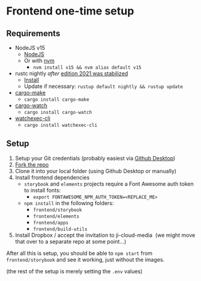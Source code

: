 # Frontend one-time setup

## Requirements

- NodeJS v15
    - [NodeJS](https://nodejs.org/en/)
    - Or with [nvm](https://github.com/nvm-sh/nvm/blob/master/README.md#installing-and-updating)
        - `nvm install v15 && nvm alias default v15`
- rustc nightly _after_ [edition 2021 was stabilized](https://github.com/rust-lang/rust/pull/88100#event-5229813170)
    - [Install](https://www.rust-lang.org/tools/install)
    - Update if necessary: `rustup default nightly && rustup update`
- [cargo-make](https://github.com/sagiegurari/cargo-make)
    - `cargo install cargo-make`
- [cargo-watch](https://github.com/watchexec/cargo-watch)
    - `cargo install cargo-watch`
- [watchexec-cli](https://github.com/watchexec/watchexec)
    - `cargo install watchexec-cli`

## Setup

1. Setup your Git credentials (probably easiest via [Github Desktop](https://desktop.github.com/))
2. [Fork the repo](https://github.com/ji-devs/ji-cloud)
3. Clone it into your local folder (using Github Desktop or manually)
4. Install frontend dependencies
    - `storybook` and `elements` projects require a Font Awesome auth token to
    install fonts:
        - `export FONTAWESOME_NPM_AUTH_TOKEN=<REPLACE_ME>`
    - `npm install` in the following folders:
        - `frontend/storybook`
        - `frontend/elements`
        - `frontend/apps`
        - `frontend/build-utils`
5. Install Dropbox / accept the invitation to ji-cloud-media  (we might move that over to a separate repo at some point...)

After all this is setup, you should be able to `npm start` from `frontend/storybook` and see it working, just without the images.

(the rest of the setup is merely setting the `.env` values)

